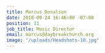 ```yaml
---
title: Marcus Donalson
date: 2018-09-24 16:46:00 -07:00
position: 11
job_title: Music Director
email: marcus@daybreakchurch.org
image: "/uploads/Headshots-10.jpg"
---
```


